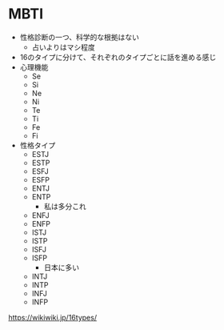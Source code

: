 # MBTI

- 性格診断の一つ、科学的な根拠はない
  - 占いよりはマシ程度
- 16のタイプに分けて、それぞれのタイプごとに話を進める感じ
- 心理機能
  - Se
  - Si
  - Ne
  - Ni
  - Te
  - Ti
  - Fe
  - Fi
- 性格タイプ
  - ESTJ
  - ESTP
  - ESFJ
  - ESFP
  - ENTJ
  - ENTP
    - 私は多分これ
  - ENFJ
  - ENFP
  - ISTJ
  - ISTP
  - ISFJ
  - ISFP
    - 日本に多い
  - INTJ
  - INTP
  - INFJ
  - INFP

https://wikiwiki.jp/16types/
